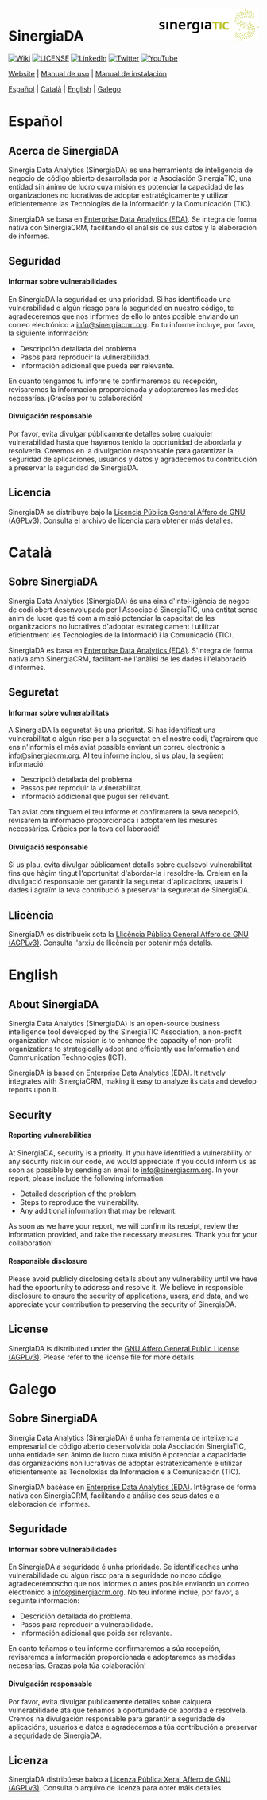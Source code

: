 <a href="https://www.sinergiacrm.org/sinergia-data-analytics">
  <img  src="eda/eda_app/src/assets/images/logos/stic_200x67.png" align="right"  />
</a>

# SinergiaDA

[![Wiki](https://img.shields.io/badge/Information-Wiki-lightgray)](https://wiki.sinergiacrm.org/index.php?title=Manual_de_SinergiaDA)
[![LICENSE](https://img.shields.io/badge/License-AGPL_v3-orange.svg)](./LICENSE.txt)
[![LinkedIn](https://img.shields.io/badge/LinkedIn-0077B5)](https://www.linkedin.com/company/sinergiatic)
[![Twitter](https://img.shields.io/twitter/follow/sinergiacrm?style=social&label=Follow)](https://twitter.com/SinergiaCRM)
[![YouTube](https://img.shields.io/badge/Youtube-FF0000)](https://www.youtube.com/@SinergiaCRM)

[Website](https://www.sinergiacrm.org/sinergia-data-analytics) | 
[Manual de uso](https://wiki.sinergiacrm.org/index.php?title=Manual_de_SinergiaDA) |
[Manual de instalación](https://github.com/SinergiaTIC/SinergiaDA/wiki/Instalaci%C3%B3n-de-SinergiaDA)

[Español](#español) | [Català](#català) | [English](#english) | [Galego](#galego)

# Español

## Acerca de SinergiaDA

Sinergia Data Analytics (SinergiaDA) es una herramienta de inteligencia de negocio de código abierto desarrollada por la Asociación SinergiaTIC, una entidad sin ánimo de lucro cuya misión es potenciar la capacidad de las organizaciones no lucrativas de adoptar estratégicamente y utilizar eficientemente las Tecnologías de la Información y la Comunicación (TIC).

SinergiaDA se basa en [Enterprise Data Analytics (EDA)](https://eda.jortilles.com/). Se integra de forma nativa con SinergiaCRM, facilitando el análisis de sus datos y la elaboración de informes.

## Seguridad

#### Informar sobre vulnerabilidades

En SinergiaDA la seguridad es una prioridad. Si has identificado una vulnerabilidad o algún riesgo para la seguridad en nuestro código, te agradeceremos que nos informes de ello lo antes posible enviando un correo electrónico a [info@sinergiacrm.org](mailto:info@sinergiacrm.org). En tu informe incluye, por favor, la siguiente información:

- Descripción detallada del problema.
- Pasos para reproducir la vulnerabilidad.
- Información adicional que pueda ser relevante.

En cuanto tengamos tu informe te confirmaremos su recepción, revisaremos la información proporcionada y adoptaremos las medidas necesarias. ¡Gracias por tu colaboración!

#### Divulgación responsable

Por favor, evita divulgar públicamente detalles sobre cualquier vulnerabilidad hasta que hayamos tenido la oportunidad de abordarla y resolverla. Creemos en la divulgación responsable para garantizar la seguridad de aplicaciones, usuarios y datos y agradecemos tu contribución a preservar la seguridad de SinergiaDA.

## Licencia
SinergiaDA se distribuye bajo la [Licencia Pública General Affero de GNU (AGPLv3)](./LICENSE.txt). Consulta el archivo de licencia para obtener más detalles.

# Català

## Sobre SinergiaDA

Sinergia Data Analytics (SinergiaDA) és una eina d'intel·ligència de negoci de codi obert desenvolupada per l'Associació SinergiaTIC, una entitat sense ànim de lucre que té com a missió potenciar la capacitat de les organitzacions no lucratives d'adoptar estratègicament i utilitzar eficientment les Tecnologies de la Informació i la Comunicació (TIC).

SinergiaDA es basa en [Enterprise Data Analytics (EDA)](https://eda.jortilles.com/). S'integra de forma nativa amb SinergiaCRM, facilitant-ne l'anàlisi de les dades i l'elaboració d'informes.

## Seguretat

#### Informar sobre vulnerabilitats

A SinergiaDA la seguretat és una prioritat. Si has identificat una vulnerabilitat o algun risc per a la seguretat en el nostre codi, t'agrairem que ens n'informis el més aviat possible enviant un correu electrònic a [info@sinergiacrm.org](mailto:info@sinergiacrm.org). Al teu informe inclou, si us plau, la següent informació:

- Descripció detallada del problema.
- Passos per reproduir la vulnerabilitat.
- Informació addicional que pugui ser rellevant.

Tan aviat com tinguem el teu informe et confirmarem la seva recepció, revisarem la informació proporcionada i adoptarem les mesures necessàries. Gràcies per la teva col·laboració!

#### Divulgació responsable

Si us plau, evita divulgar públicament detalls sobre qualsevol vulnerabilitat fins que hàgim tingut l'oportunitat d'abordar-la i resoldre-la. Creiem en la divulgació responsable per garantir la seguretat d'aplicacions, usuaris i dades i agraïm la teva contribució a preservar la seguretat de SinergiaDA.

## Llicència
SinergiaDA es distribueix sota la [Llicència Pública General Affero de GNU (AGPLv3)](./LICENSE.txt). Consulta l'arxiu de llicència per obtenir més detalls.

# English

## About SinergiaDA

Sinergia Data Analytics (SinergiaDA) is an open-source business intelligence tool developed by the SinergiaTIC Association, a non-profit organization whose mission is to enhance the capacity of non-profit organizations to strategically adopt and efficiently use Information and Communication Technologies (ICT).

SinergiaDA is based on [Enterprise Data Analytics (EDA)](https://eda.jortilles.com/). It natively integrates with SinergiaCRM, making it easy to analyze its data and develop reports upon it.

## Security

#### Reporting vulnerabilities

At SinergiaDA, security is a priority. If you have identified a vulnerability or any security risk in our code, we would appreciate if you could inform us as soon as possible by sending an email to [info@sinergiacrm.org](mailto:info@sinergiacrm.org). In your report, please include the following information:

- Detailed description of the problem.
- Steps to reproduce the vulnerability.
- Any additional information that may be relevant.

As soon as we have your report, we will confirm its receipt, review the information provided, and take the necessary measures. Thank you for your collaboration!

#### Responsible disclosure

Please avoid publicly disclosing details about any vulnerability until we have had the opportunity to address and resolve it. We believe in responsible disclosure to ensure the security of applications, users, and data, and we appreciate your contribution to preserving the security of SinergiaDA.

## License
SinergiaDA is distributed under the [GNU Affero General Public License (AGPLv3)](./LICENSE.txt). Please refer to the license file for more details.

# Galego

## Sobre SinergiaDA

Sinergia Data Analytics (SinergiaDA) é unha ferramenta de intelixencia empresarial de código aberto desenvolvida pola Asociación SinergiaTIC, unha entidade sen ánimo de lucro cuxa misión é potenciar a capacidade das organizacións non lucrativas de adoptar estratexicamente e utilizar eficientemente as Tecnoloxías da Información e a Comunicación (TIC).

SinergiaDA baséase en [Enterprise Data Analytics (EDA)](https://eda.jortilles.com/). Intégrase de forma nativa con SinergiaCRM, facilitando a análise dos seus datos e a elaboración de informes.

## Seguridade

#### Informar sobre vulnerabilidades

En SinergiaDA a seguridade é unha prioridade. Se identificaches unha vulnerabilidade ou algún risco para a seguridade no noso código, agradecerémoscho que nos informes o antes posible enviando un correo electrónico a [info@sinergiacrm.org](mailto:info@sinergiacrm.org). No teu informe inclúe, por favor, a seguinte información:

- Descrición detallada do problema.
- Pasos para reproducir a vulnerabilidade.
- Información adicional que poida ser relevante.

En canto teñamos o teu informe confirmaremos a súa recepción, revisaremos a información proporcionada e adoptaremos as medidas necesarias. Grazas pola túa colaboración!

#### Divulgación responsable

Por favor, evita divulgar publicamente detalles sobre calquera vulnerabilidade ata que teñamos a oportunidade de abordala e resolvela. Cremos na divulgación responsable para garantir a seguridade de aplicacións, usuarios e datos e agradecemos a túa contribución a preservar a seguridade de SinergiaDA.

## Licenza
SinergiaDA distribúese baixo a [Licenza Pública Xeral Affero de GNU (AGPLv3)](./LICENSE.txt). Consulta o arquivo de licenza para obter máis detalles.
